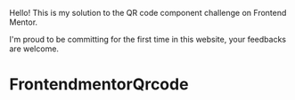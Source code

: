 Hello! This is my solution to the QR code component challenge on Frontend Mentor.

I'm proud to be committing for the first time in this website, your feedbacks are welcome.
# FrontendmentorQrcode
